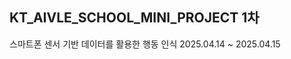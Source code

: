 KT_AIVLE_SCHOOL_MINI_PROJECT 1차
----------------------------------
스마트폰 센서 기반 데이터를 활용한 행동 인식
2025.04.14 ~ 2025.04.15
